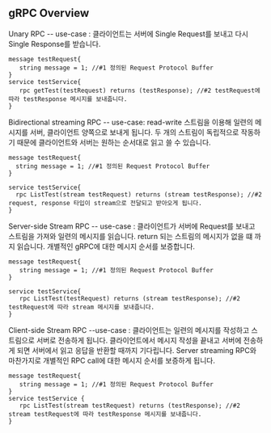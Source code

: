 ## gRPC Overview

Unary RPC -- use-case : 클라이언트는 서버에 Single Request를 보내고 다시 Single Response를 받습니다.

```
message testRequest{
   string message = 1; //#1 정의된 Request Protocol Buffer
}
service testService{
   rpc getTest(testRequest) returns (testResponse); //#2 testRequest에 따라 testResponse 메시지를 보내줍니다.
}
```

Bidirectional streaming RPC -- use-case: read-write 스트림을 이용해 일련의 메시지를 서버, 클라이언트 양쪽으로 보내게 됩니다.
두 개의 스트림이 독립적으로 작동하기 때문에 클라이언트와 서버는 원하는 순서대로 읽고 쓸 수 있습니다.

```
message testRequest{
  string message = 1; //#1 정의된 Request Protocol Buffer
}

service testService{
  rpc ListTest(stream testRequest) returns (stream testResponse); //#2 request, response 타입이 stream으로 전달되고 받아오게 됩니다.
}
```

Server-side Stream RPC -- use-case : 클라이언트가 서버에 Request를 보내고 스트림을 가져와 일련의 메시지를 읽습니다. return 되는 스트림의 메시지가 없을 떄 까지 읽습니다. 개별적인 gRPC에 대한 메시지 순서를 보증합니다.

```
message testRequest{
   string message = 1; //#1 정의된 Request Protocol Buffer
}

service testService{
   rpc ListTest(testRequest) returns (stream testResponse); //#2 testRequest에 따라 stream 메시지를 보내줍니다.
}
```

Client-side Stream RPC --use-case : 클라이언트는 일련의 메시지를 작성하고 스트림으로 서버로 전송하게 됩니다. 클라이언트에서 메시지 작성을 끝내고 서버에 전송하게 되면 서버에서 읽고 응답을 반환할 때까지 기다립니다. Server streaming RPC와 마찬가지로 개별적인 RPC call에 대한 메시지 순서를 보증하게 됩니다.

```
message testRequest{
   string message = 1; //#1 정의된 Request Protocol Buffer
}
service testService {
   rpc ListTest(stream testRequest) returns (testResponse); //#2 stream testRequest에 따라 testResponse 메시지를 보내줍니다.
}
```
